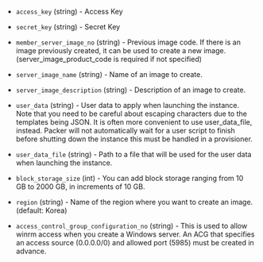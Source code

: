 <!-- Code generated from the comments of the Config struct in builder/ncloud/config.go; DO NOT EDIT MANUALLY -->

-   `access_key` (string) - Access Key
-   `secret_key` (string) - Secret Key
-   `member_server_image_no` (string) - Previous image code. If there is an
image previously created, it can be used to create a new image.
(server_image_product_code is required if not specified)

-   `server_image_name` (string) - Name of an image to create.

-   `server_image_description` (string) - Description of an image to create.

-   `user_data` (string) - User data to apply when launching the instance. Note
that you need to be careful about escaping characters due to the templates
being JSON. It is often more convenient to use user_data_file, instead.
Packer will not automatically wait for a user script to finish before
shutting down the instance this must be handled in a provisioner.

-   `user_data_file` (string) - Path to a file that will be used for the user
data when launching the instance.

-   `block_storage_size` (int) - You can add block storage ranging from 10
GB to 2000 GB, in increments of 10 GB.

-   `region` (string) - Name of the region where you want to create an image.
(default: Korea)

-   `access_control_group_configuration_no` (string) - This is used to allow
winrm access when you create a Windows server. An ACG that specifies an
access source (0.0.0.0/0) and allowed port (5985) must be created in
advance.
